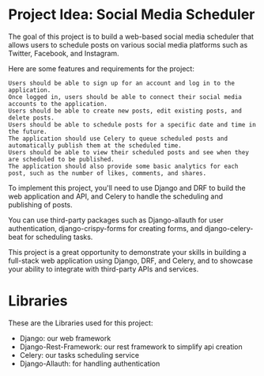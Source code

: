 # Project Idea: Social Media Scheduler

The goal of this project is to build a web-based social media scheduler that allows users to schedule posts on various social media platforms such as Twitter, Facebook, and Instagram.

Here are some features and requirements for the project:

    Users should be able to sign up for an account and log in to the application.
    Once logged in, users should be able to connect their social media accounts to the application.
    Users should be able to create new posts, edit existing posts, and delete posts.
    Users should be able to schedule posts for a specific date and time in the future.
    The application should use Celery to queue scheduled posts and automatically publish them at the scheduled time.
    Users should be able to view their scheduled posts and see when they are scheduled to be published.
    The application should also provide some basic analytics for each post, such as the number of likes, comments, and shares.

To implement this project, you'll need to use Django and DRF to build the web application and API, and Celery to handle the scheduling and publishing of posts.

You can use third-party packages such as Django-allauth for user authentication, django-crispy-forms for creating forms, and django-celery-beat for scheduling tasks.

This project is a great opportunity to demonstrate your skills in building a full-stack web application using Django, DRF, and Celery, and to showcase your ability to integrate with third-party APIs and services.


# Libraries

These are the Libraries used for this project:

- Django: our web framework
- Django-Rest-Framework: our rest framework to simplify api creation
- Celery: our tasks scheduling service
- Django-Allauth: for handling authentication

